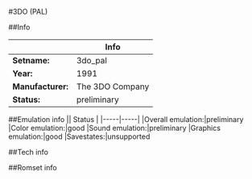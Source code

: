 #3DO (PAL)

##Info

||Info|
|-----|-----|
|**Setname:**|3do_pal
|**Year:**|1991
|**Manufacturer:**|The 3DO Company
|**Status:**|preliminary

##Emulation info
|| Status |
|-----|-----|
|Overall emulation:|preliminary
|Color emulation:|good
|Sound emulation:|preliminary
|Graphics emulation:|good
|Savestates:|unsupported

##Tech info

##Romset info

<!--- START OF EDITED COMMENT DO NOT TOUCH TEXT ABOVE-->
